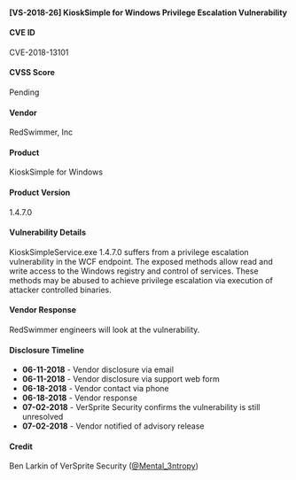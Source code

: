 #### [VS-2018-26] KioskSimple for Windows Privilege Escalation Vulnerability

#### CVE ID
CVE-2018-13101

#### CVSS Score
Pending

#### Vendor
RedSwimmer, Inc

#### Product
KioskSimple for Windows

#### Product Version
1.4.7.0

#### Vulnerability Details
KioskSimpleService.exe 1.4.7.0 suffers from a privilege escalation vulnerability in the WCF endpoint.  The exposed methods allow read and write access to the Windows registry and control of services.  These methods may be abused to achieve privilege escalation via execution of attacker controlled binaries.

#### Vendor Response
RedSwimmer engineers will look at the vulnerability.

#### Disclosure Timeline
* **06-11-2018** - Vendor disclosure via email
* **06-11-2018** - Vendor disclosure via support web form
* **06-18-2018** - Vendor contact via phone
* **06-18-2018** - Vendor response 
* **07-02-2018** - VerSprite Security confirms the vulnerability is still unresolved
* **07-02-2018** - Vendor notified of advisory release

#### Credit
Ben Larkin of VerSprite Security
([@Mental_3ntropy](https://twitter.com/Mental_3ntropy))
